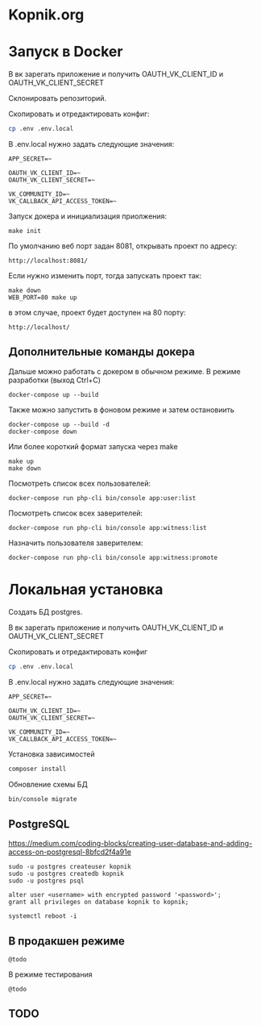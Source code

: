 Kopnik.org
==========

Запуск в Docker
===============

В вк зарегать приложение и получить OAUTH_VK_CLIENT_ID и OAUTH_VK_CLIENT_SECRET

Склонировать репозиторий.

Скопировать и отредактировать конфиг:
```bash
cp .env .env.local
```

В .env.local нужно задать следующие значения:
```
APP_SECRET=~

OAUTH_VK_CLIENT_ID=~
OAUTH_VK_CLIENT_SECRET=~

VK_COMMUNITY_ID=~
VK_CALLBACK_API_ACCESS_TOKEN=~
```

Запуск докера и инициализация приолжения:

```
make init
```

По умолчанию веб порт задан 8081, открывать проект по адресу:

```
http://localhost:8081/
``` 

Если нужно изменить порт, тогда запускать проект так:
```
make down
WEB_PORT=80 make up
```
в этом случае, проект будет доступен на 80 порту:
```
http://localhost/
``` 


Дополнительные команды докера
----------------------------- 

Дальше можно работать с докером в обычном режиме.
В режиме разработки (выход Ctrl+C)

```
docker-compose up --build
```

Также можно запустить в фоновом режиме и затем остановиить

```
docker-compose up --build -d
docker-compose down
```

Или более короткий формат запуска через make

```
make up
make down
```

Посмотреть список всех пользователей:
```
docker-compose run php-cli bin/console app:user:list
```

Посмотреть список всех заверителей:
```
docker-compose run php-cli bin/console app:witness:list
```

Назначить пользователя заверителем:
```
docker-compose run php-cli bin/console app:witness:promote
```


Локальная установка 
===================

Создать БД postgres.

В вк зарегать приложение и получить OAUTH_VK_CLIENT_ID и OAUTH_VK_CLIENT_SECRET

Скопировать и отредактировать конфиг
```bash
cp .env .env.local
```

В .env.local нужно задать следующие значения:
```
APP_SECRET=~

OAUTH_VK_CLIENT_ID=~
OAUTH_VK_CLIENT_SECRET=~

VK_COMMUNITY_ID=~
VK_CALLBACK_API_ACCESS_TOKEN=~
```

Установка зависимостей

```bash
composer install
```

Обновление схемы БД
```bash
bin/console migrate
```

PostgreSQL
----------

https://medium.com/coding-blocks/creating-user-database-and-adding-access-on-postgresql-8bfcd2f4a91e

```
sudo -u postgres createuser kopnik
sudo -u postgres createdb kopnik
sudo -u postgres psql

alter user <username> with encrypted password '<password>';
grant all privileges on database kopnik to kopnik;

systemctl reboot -i
```

В продакшен режиме
------------------

```
@todo 
```

В режиме тестирования

```
@todo 
```

TODO
----
